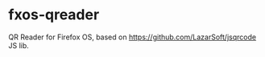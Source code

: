 fxos-qreader
============

QR Reader for Firefox OS, based on https://github.com/LazarSoft/jsqrcode JS lib.

